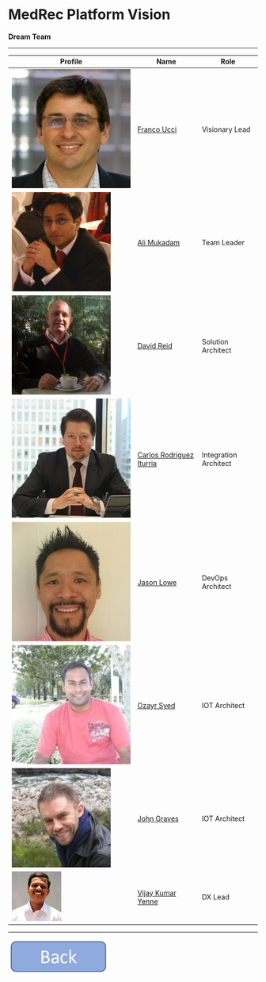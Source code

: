 **MedRec Platform Vision**
===================

**Dream Team**


----------

| Profile | Name | Role |
| ------------- | ------------- |------------- |
| ![link text](franco.jpg "Franco")  | <a href="https://www.linkedin.com/in/franco-ucci-9007076b/">Franco Ucci</a> | Visionary Lead |
| ![link text](ali.jpg "Ali Mukadam")  | <a href="https://www.linkedin.com/in/alimukadam/">Ali Mukadam</a> | Team Leader |
| ![link text](dave.jpg "David Reid")  | <a href="https://www.linkedin.com/in/davidmreid/">David Reid</a> | Solution Architect |
| ![link text](carlos.jpg "Carlos R. Iturria")  | <a href="https://www.linkedin.com/in/citurria/">Carlos Rodriguez Iturria</a> | Integration Architect |
| ![link text](jlo.jpg "Jason Lowe")  | <a href="https://www.linkedin.com/in/jasonloweinbne/">Jason Lowe</a> | DevOps Architect |
| ![link text](oz.jpg "Ozayr Syed")  | <a href="https://www.linkedin.com/in/ozayrsyed/">Ozayr Syed</a> | IOT Architect |
| ![link text](johngraves.jpg "John Graves")  | <a href="https://www.linkedin.com/in/john-graves-963b83/">John Graves</a> | IOT Architect |
| ![link text](vijay.jpg "Vijay Kumar Yenne")  | <a href="https://www.linkedin.com/in/vijaykumaryenne/">Vijay Kumar Yenne</a> | DX Lead |



----------

<a href="index" rel="Go back">![link text](back.png "Go Back")</a>

